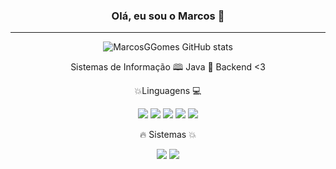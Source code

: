 <div style="text-align:center">

### Olá, eu sou o Marcos 👋
---
![MarcosGGomes GitHub stats](https://github-readme-stats.vercel.app/api?username=MarcosGGomes&show_icons=true&theme=dark)

 Sistemas de Informação 🕮
 Java 💚
 Backend <3

 💥Linguagens 💻 

![](https://img.shields.io/badge/JavaScript-323330?style=for-the-badge&logo=javascript&logoColor=F7DF1E) ![](https://img.shields.io/badge/Node.js-43853D?style=for-the-badge&logo=node.js&logoColor=white) ![](https://img.shields.io/badge/Java-ED8B00?style=for-the-badge&logo=openjdk&logoColor=white) ![](https://img.shields.io/badge/HTML5-E34F26?style=for-the-badge&logo=html5&logoColor=white) ![](https://img.shields.io/badge/CSS3-1572B6?style=for-the-badge&logo=css3&logoColor=white)

 🔥 Sistemas 💥

![](https://img.shields.io/badge/Linux-FCC624?style=for-the-badge&logo=linux&logoColor=black) ![](https://img.shields.io/badge/Windows-0078D6?style=for-the-badge&logo=windows&logoColor=white)

</div>
